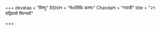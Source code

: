 +++
devataa = "विष्णुः"
RShiH = "मेधातिथिः काण्वः"
ChandaH = "गायत्री"
title = "२१ तद्विप्रासो विपन्यवो"

+++
